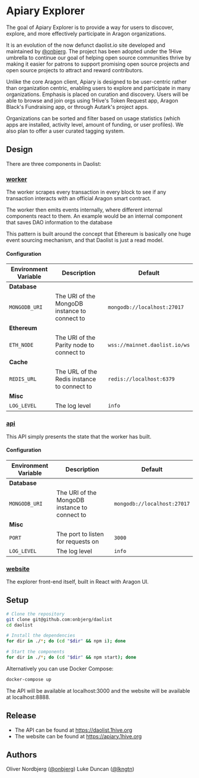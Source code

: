 # Apiary Explorer

The goal of Apiary Explorer is to provide a way for users to discover, explore, and more effectively participate in Aragon organizations.

It is an evolution of the now defunct daolist.io site developed and maintained by [@onbjerg](https://github.com/onbjerg). The project has been adopted under the 1Hive umbrella to continue our goal of helping open source communities thrive by making it easier for patrons to support promising open source projects and open source projects to attract and reward contributors. 

Unlike the core Aragon client, Apiary is designed to be user-centric rather than organization centric, enabling users to explore and participate in many organizations. Emphasis is placed on curation and discovery. Users will be able to browse and join orgs using 1Hive's Token Request app, Aragon Black's Fundraising app, or through Autark's project apps.

Organizations can be sorted and filter based on usage statistics (which apps are installed, activity level, amount of funding, or user profiles). We also plan to offer a user curated tagging system.

## Design

There are three components in Daolist:

### [worker](/worker)

The worker scrapes every transaction in every block to see if any transaction interacts with an official Aragon smart contract.

The worker then emits events internally, where different internal components react to them. An example would be an internal component that saves DAO information to the database

This pattern is built around the concept that Ethereum is basically one huge event sourcing mechanism, and that Daolist is just a read model.

#### Configuration

| Environment Variable | Description                                   | Default                       |
|----------------------|-----------------------------------------------|-------------------------------|
| **Database**         |                                               |                               |
| `MONGODB_URI`        | The URI of the MongoDB instance to connect to | `mongodb://localhost:27017`   |
| **Ethereum**         |                                               |                               |
| `ETH_NODE`           | The URI of the Parity node to connect to      | `wss://mainnet.daolist.io/ws` |
| **Cache**            |                                               |                               |
| `REDIS_URL`          | The URL of the Redis instance to connect to   | `redis://localhost:6379`      |
| **Misc**             |                                               |                               |
| `LOG_LEVEL`          | The log level                                 | `info`                        |

### [api](/api)

This API simply presents the state that the worker has built.

#### Configuration

| Environment Variable | Description                                   | Default                     |
|----------------------|-----------------------------------------------|-----------------------------|
| **Database**         |                                               |                             |
| `MONGODB_URI`        | The URI of the MongoDB instance to connect to | `mongodb://localhost:27017` |
| **Misc**             |                                               |                             |
| `PORT`               | The port to listen for requests on            | `3000`                      |
| `LOG_LEVEL`          | The log level                                 | `info`                      |

### [website](/website)

The explorer front-end itself, built in React with Aragon UI.

## Setup

```bash
# Clone the repository
git clone git@github.com:onbjerg/daolist
cd daolist

# Install the dependencies
for dir in ./*; do (cd "$dir" && npm i); done

# Start the components
for dir in ./*; do (cd "$dir" && npm start); done
```

Alternatively you can use Docker Compose:

```sh
docker-compose up
```

The API will be available at localhost:3000 and the website will be available at localhost:8888.

## Release

- The API can be found at https://daolist.1hive.org
- The website can be found at https://apiary.1hive.org

## Authors

Oliver Nordbjerg ([@onbjerg](https://github.com/onbjerg))
Luke Duncan ([@lkngtn](https://github.com/lkngtn))
